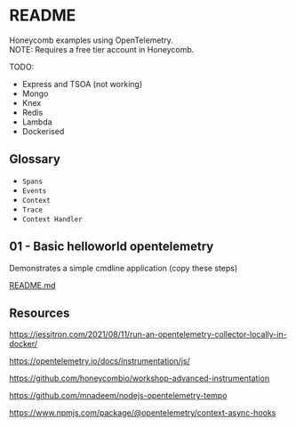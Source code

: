 # README

Honeycomb examples using OpenTelemetry.  
NOTE: Requires a free tier account in Honeycomb.  

TODO:

* Express and TSOA (not working)
* Mongo
* Knex
* Redis
* Lambda
* Dockerised

## Glossary

* `Spans`
* `Events`
* `Context`
* `Trace`
* `Context Handler`

## 01 - Basic helloworld opentelemetry

Demonstrates a simple cmdline application (copy these steps)  

[README.md](./01_helloworld_typescript_opentelemetry/README.md)  


## Resources

https://jessitron.com/2021/08/11/run-an-opentelemetry-collector-locally-in-docker/

https://opentelemetry.io/docs/instrumentation/js/

https://github.com/honeycombio/workshop-advanced-instrumentation

https://github.com/mnadeem/nodejs-opentelemetry-tempo

https://www.npmjs.com/package/@opentelemetry/context-async-hooks
